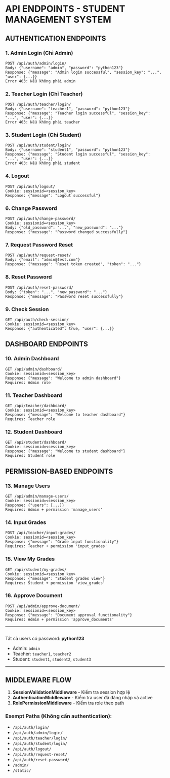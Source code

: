 # API ENDPOINTS - STUDENT MANAGEMENT SYSTEM

## AUTHENTICATION ENDPOINTS

### 1. Admin Login (Chỉ Admin)
```
POST /api/auth/admin/login/
Body: {"username": "admin", "password": "python123"}
Response: {"message": "Admin login successful", "session_key": "...", "user": {...}}
Error 403: Nếu không phải admin
```

### 2. Teacher Login (Chỉ Teacher)
```
POST /api/auth/teacher/login/
Body: {"username": "teacher1", "password": "python123"}
Response: {"message": "Teacher login successful", "session_key": "...", "user": {...}}
Error 403: Nếu không phải teacher
```

### 3. Student Login (Chỉ Student)
```
POST /api/auth/student/login/
Body: {"username": "student1", "password": "python123"}
Response: {"message": "Student login successful", "session_key": "...", "user": {...}}
Error 403: Nếu không phải student
```

### 4. Logout
```
POST /api/auth/logout/
Cookie: sessionid=<session_key>
Response: {"message": "Logout successful"}
```

### 6. Change Password
```
POST /api/auth/change-password/
Cookie: sessionid=<session_key>
Body: {"old_password": "...", "new_password": "..."}
Response: {"message": "Password changed successfully"}
```

### 7. Request Password Reset
```
POST /api/auth/request-reset/
Body: {"email": "admin@test.com"}
Response: {"message": "Reset token created", "token": "..."}
```

### 8. Reset Password
```
POST /api/auth/reset-password/
Body: {"token": "...", "new_password": "..."}
Response: {"message": "Password reset successfully"}
```

### 9. Check Session
```
GET /api/auth/check-session/
Cookie: sessionid=<session_key>
Response: {"authenticated": true, "user": {...}}
```

## DASHBOARD ENDPOINTS

### 10. Admin Dashboard
```
GET /api/admin/dashboard/
Cookie: sessionid=<session_key>
Response: {"message": "Welcome to admin dashboard"}
Requires: Admin role
```

### 11. Teacher Dashboard
```
GET /api/teacher/dashboard/
Cookie: sessionid=<session_key>
Response: {"message": "Welcome to teacher dashboard"}
Requires: Teacher role
```

### 12. Student Dashboard
```
GET /api/student/dashboard/
Cookie: sessionid=<session_key>
Response: {"message": "Welcome to student dashboard"}
Requires: Student role
```

## PERMISSION-BASED ENDPOINTS

### 13. Manage Users
```
GET /api/admin/manage-users/
Cookie: sessionid=<session_key>
Response: {"users": [...]}
Requires: Admin + permission 'manage_users'
```

### 14. Input Grades
```
POST /api/teacher/input-grades/
Cookie: sessionid=<session_key>
Response: {"message": "Grade input functionality"}
Requires: Teacher + permission 'input_grades'
```

### 15. View My Grades
```
GET /api/student/my-grades/
Cookie: sessionid=<session_key>
Response: {"message": "Student grades view"}
Requires: Student + permission 'view_grades'
```

### 16. Approve Document
```
POST /api/admin/approve-document/
Cookie: sessionid=<session_key>
Response: {"message": "Document approval functionality"}
Requires: Admin + permission 'approve_documents'
```

---

##

Tất cả users có password: **python123**

- Admin: `admin`
- Teacher: `teacher1`, `teacher2`
- Student: `student1`, `student2`, `student3`

---

## MIDDLEWARE FLOW

1. **SessionValidationMiddleware** - Kiểm tra session hợp lệ
2. **AuthenticationMiddleware** - Kiểm tra user đã đăng nhập và active
3. **RolePermissionMiddleware** - Kiểm tra role theo path

### Exempt Paths (Không cần authentication):
- `/api/auth/login/`
- `/api/auth/admin/login/`
- `/api/auth/teacher/login/`
- `/api/auth/student/login/`
- `/api/auth/logout/`
- `/api/auth/request-reset/`
- `/api/auth/reset-password/`
- `/admin/`
- `/static/`
